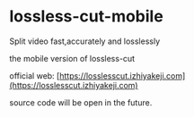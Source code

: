 # lossless-cut-mobile
Split video fast,accurately and losslessly

the mobile version of lossless-cut

official web: [https://losslesscut.izhiyakeji.com](https://losslesscut.izhiyakeji.com)

source code will be open in the future.

